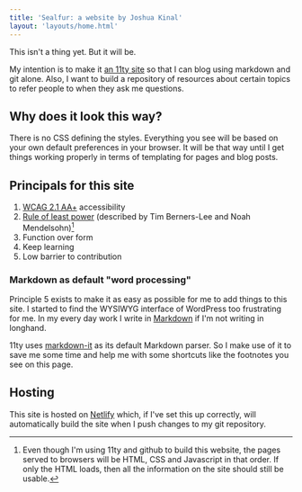 ```yaml
---
title: 'Sealfur: a website by Joshua Kinal'
layout: 'layouts/home.html'
---
```


This isn't a thing yet. But it will be.

My intention is to make it [an 11ty site](https://www.11ty.dev/) so that I can blog using markdown and git alone. Also, I want to build a repository of resources about certain topics to refer people to when they ask me questions.

## Why does it look this way?

There is no CSS defining the styles. Everything you see will be based on your own default preferences in your browser. It will be that way until I get things working properly in terms of templating for pages and blog posts.

## Principals for this site

1. [WCAG 2.1 AA+](https://www.w3.org/WAI/WCAG21/quickref/) accessibility
2. [Rule of least power](https://www.w3.org/2001/tag/doc/leastPower.html) (described by Tim Berners-Lee and Noah Mendelsohn)[^1]
3. Function over form
4. Keep learning
5. Low barrier to contribution

### Markdown as default "word processing"

Principle 5 exists to make it as easy as possible for me to add things to this site. I started to find the WYSIWYG interface of WordPress too frustrating for me. In my every day work I write in [Markdown](https://daringfireball.net/projects/markdown/) if I'm not writing in longhand.

11ty uses [markdown-it](https://markdown-it.github.io/) as its default Markdown parser. So I make use of it to save me some time and help me with some shortcuts like the footnotes you see on this page.

## Hosting

This site is hosted on [Netlify](https://www.netlify.com/) which, if I've set this up correctly, will automatically build the site when I push changes to my git repository.

[^1]: Even though I'm using 11ty and github to build this website, the pages served to browsers will be HTML, CSS and Javascript in that order. If only the HTML loads, then all the information on the site should still be usable.
